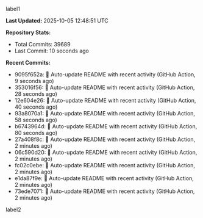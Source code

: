 
label1 
<!-- ACTIVITY_START -->
**Last Updated:** 2025-10-05 12:48:51 UTC

**Repository Stats:**
- Total Commits: 39689
- Last Commit: 10 seconds ago

**Recent Commits:**
- 9095f652a: 🤖 Auto-update README with recent activity (GitHub Action, 9 seconds ago)
- 353016f56: 🤖 Auto-update README with recent activity (GitHub Action, 28 seconds ago)
- 12e604e26: 🤖 Auto-update README with recent activity (GitHub Action, 40 seconds ago)
- 93a8070a1: 🤖 Auto-update README with recent activity (GitHub Action, 58 seconds ago)
- b6743964d: 🤖 Auto-update README with recent activity (GitHub Action, 80 seconds ago)
- 27a408f8c: 🤖 Auto-update README with recent activity (GitHub Action, 2 minutes ago)
- 06c590d20: 🤖 Auto-update README with recent activity (GitHub Action, 2 minutes ago)
- fc02c0ebe: 🤖 Auto-update README with recent activity (GitHub Action, 2 minutes ago)
- e1da87f9e: 🤖 Auto-update README with recent activity (GitHub Action, 2 minutes ago)
- 73ede7071: 🤖 Auto-update README with recent activity (GitHub Action, 2 minutes ago)
<!-- ACTIVITY_END -->

label2
